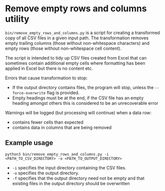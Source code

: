 # Remove empty rows and columns utility

`bin/remove_empty_rows_and_columns.py` is a script for creating a transformed
copy of all CSV files in a given input path. The transformation removes empty
trailing columns (those without non-whitespace characters) and empty rows
(those without non-whitespace cell content).

The script is intended to tidy up CSV files created from Excel that can
sometimes contain additional empty cells where formatting has been applied
in Excel but there is no content etc.

Errors that cause transformation to stop:
- If the output directory contains files, the program will stop, unless
  the `--force-overwrite` flag is provided.
- Empty headings must be at the end, if the CSV file has an empty heading
  amongst others this is considered to be an unrecoverable error

Warnings will be logged (but processing will continue) when a data row:
- contains fewer cells than expected
- contains data in columns that are being removed

## Example usage
```
python3 bin/remove_empty_rows_and_columns.py -i <PATH_TO_CSV_DIRECTORY> -o <PATH_TO_OUTPUT_DIRECTORY>
```

- `-i` specifies the input directory containing the CSV files.
- `-o` specifies the output directory.
- `-f` specifies that the output directory need not be empty and that existing
       files in the output directory should be overwritten
